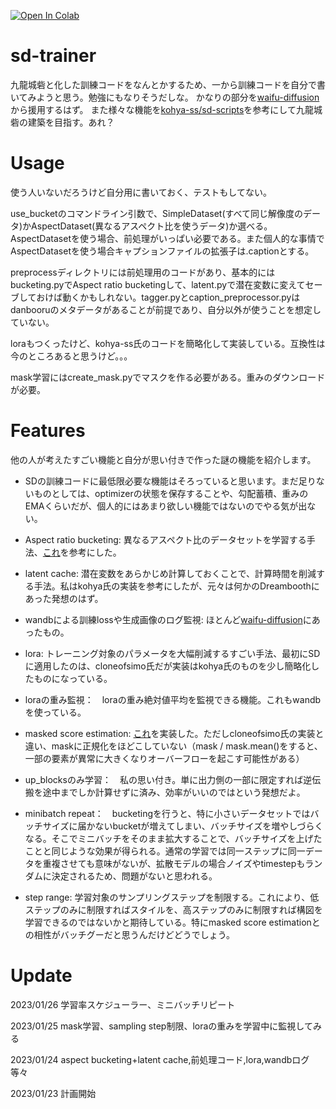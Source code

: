[![Open In Colab](https://colab.research.google.com/assets/colab-badge.svg)](https://colab.research.google.com/github/laksjdjf/sd-trainer/blob/main/sd_trainer_for_colab.ipynb)

# sd-trainer
九龍城砦と化した訓練コードをなんとかするため、一から訓練コードを自分で書いてみようと思う。勉強にもなりそうだしな。
かなりの部分を[waifu-diffusion](https://github.com/harubaru/waifu-diffusion)から援用するはず。
また様々な機能を[kohya-ss/sd-scripts](https://github.com/kohya-ss/sd-scripts)を参考にして九龍城砦の建築を目指す。あれ？

# Usage
使う人いないだろうけど自分用に書いておく、テストもしてない。

use_bucketのコマンドライン引数で、SimpleDataset(すべて同じ解像度のデータ)かAspectDataset(異なるアスペクト比を使うデータ)か選べる。AspectDatasetを使う場合、前処理がいっぱい必要である。また個人的な事情でAspectDatasetを使う場合キャプションファイルの拡張子は.captionとする。

preprocessディレクトリには前処理用のコードがあり、基本的にはbucketing.pyでAspect ratio bucketingして、latent.pyで潜在変数に変えてセーブしておけば動くかもしれない。tagger.pyとcaption_preprocessor.pyはdanbooruのメタデータがあることが前提であり、自分以外が使うことを想定していない。

loraもつくったけど、kohya-ss氏のコードを簡略化して実装している。互換性は今のところあると思うけど。。。

mask学習にはcreate_mask.pyでマスクを作る必要がある。重みのダウンロードが必要。

# Features

他の人が考えたすごい機能と自分が思い付きで作った謎の機能を紹介します。

+ SDの訓練コードに最低限必要な機能はそろっていると思います。まだ足りないものとしては、optimizerの状態を保存することや、勾配蓄積、重みのEMAくらいだが、個人的にはあまり欲しい機能ではないのでやる気が出ない。

+ Aspect ratio bucketing: 
異なるアスペクト比のデータセットを学習する手法、[これ](https://github.com/NovelAI/novelai-aspect-ratio-bucketing)を参考にした。

+ latent cache: 潜在変数をあらかじめ計算しておくことで、計算時間を削減する手法。私はkohya氏の実装を参考にしたが、元々は何かのDreamboothにあった発想のはず。

+ wandbによる訓練lossや生成画像のログ監視: ほとんど[waifu-diffusion](https://github.com/harubaru/waifu-diffusion)にあったもの。

+ lora: トレーニング対象のパラメータを大幅削減するすごい手法、最初にSDに適用したのは、cloneofsimo氏だが実装はkohya氏のものを少し簡略化したものになっている。

+ loraの重み監視：　loraの重み絶対値平均を監視できる機能。これもwandbを使っている。

+ masked score estimation: [これ](https://github.com/cloneofsimo/lora/discussions/96)を実装した。ただしcloneofsimo氏の実装と違い、maskに正規化をほどこしていない（mask / mask.mean()をすると、一部の要素が異常に大きくなりオーバーフローを起こす可能性がある）

+ up_blocksのみ学習：　私の思い付き。単に出力側の一部に限定すれば逆伝搬を途中までしか計算せずに済み、効率がいいのではという発想だよ。

+ minibatch repeat：　bucketingを行うと、特に小さいデータセットではバッチサイズに届かないbucketが増えてしまい、バッチサイズを増やしづらくなる。そこでミニバッチをそのまま拡大することで、バッチサイズを上げたことと同じような効果が得られる。通常の学習では同一ステップに同一データを重複させても意味がないが、拡散モデルの場合ノイズやtimestepもランダムに決定されるため、問題がないと思われる。

+ step range: 学習対象のサンプリングステップを制限する。これにより、低ステップのみに制限すればスタイルを、高ステップのみに制限すれば構図を学習できるのではないかと期待している。特にmasked score estimationとの相性がバッチグーだと思うんだけどどうでしょう。



# Update
2023/01/26 学習率スケジューラー、ミニバッチリピート

2023/01/25 mask学習、sampling step制限、loraの重みを学習中に監視してみる

2023/01/24 aspect bucketing+latent cache,前処理コード,lora,wandbログ等々

2023/01/23 計画開始
